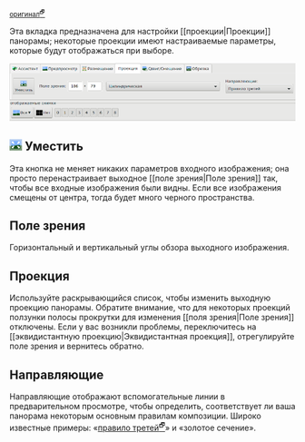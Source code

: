 <small>[оригинал<sup>🗗</sup>](https://wiki.panotools.org/Hugin_Projection_tab)</small>

Эта вкладка предназначена для настройки [[проекции|Проекции]] панорамы; некоторые проекции имеют настраиваемые параметры, которые будут отображаться при выборе.

![Вкладка «Проекция»](img/projection-tab.png)

## ![Уместить](img/fit.png) Уместить

Эта кнопка не меняет никаких параметров входного изображения; она просто перенастраивает выходное [[поле зрения|Поле зрения]] так, чтобы все входные изображения были видны. Если все изображения смещены от центра, тогда будет много черного пространства.

## Поле зрения

Горизонтальный и вертикальный углы обзора выходного изображения.

## Проекция

Используйте раскрывающийся список, чтобы изменить выходную проекцию панорамы. Обратите внимание, что для некоторых проекций ползунки полосы прокрутки для изменения [[поля зрения|Поле зрения]] отключены. Если у вас возникли проблемы, переключитесь на [[эквидистантную проекцию|Эквидистантная проекция]], отрегулируйте поле зрения и вернитесь обратно.

## Направляющие

Направляющие отображают вспомогательные линии в предварительном просмотре, чтобы определить, соответствует ли ваша панорама некоторым основным правилам композиции. Широко известные примеры: «[правило третей<sup>🗗</sup>](https://ru.wikipedia.org/wiki/%D0%9F%D1%80%D0%B0%D0%B2%D0%B8%D0%BB%D0%BE_%D1%82%D1%80%D0%B5%D1%82%D0%B5%D0%B9)» и «золотое сечение».


